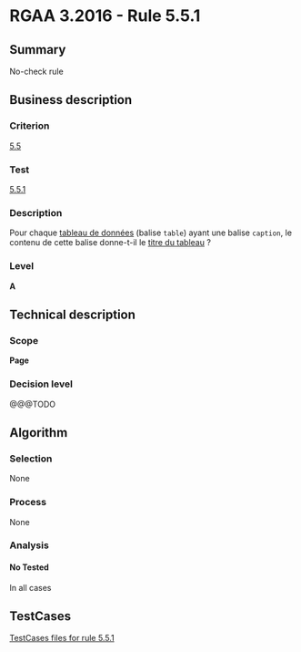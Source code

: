 # RGAA 3.2016 - Rule 5.5.1

## Summary
No-check rule


## Business description

### Criterion
[5.5](http://references.modernisation.gouv.fr/rgaa-accessibilite/criteres.html#crit-5-5)

### Test
[5.5.1](http://references.modernisation.gouv.fr/rgaa-accessibilite/criteres.html#test-5-5-1)

### Description
<div lang="fr">Pour chaque <a href="http://references.modernisation.gouv.fr/rgaa-accessibilite/glossaire.html#tableau-de-donnes">tableau de donn&#xE9;es</a> (balise <code lang="en">table</code>) ayant une balise <code lang="en">caption</code>, le contenu de cette balise donne-t-il le <a href="http://references.modernisation.gouv.fr/rgaa-accessibilite/glossaire.html#titreTab">titre du tableau</a>&nbsp;?</div>

### Level
**A**


## Technical description

### Scope
**Page**

### Decision level
@@@TODO


## Algorithm

### Selection
None

### Process
None

### Analysis

#### No Tested
In all cases


##  TestCases

[TestCases files for rule 5.5.1](https://github.com/Asqatasun/Asqatasun/tree/RGAA_3.2016/rules/rules-rgaa3.2016/src/test/resources/testcases/rgaa32016/Rgaa32016Rule050501/)



